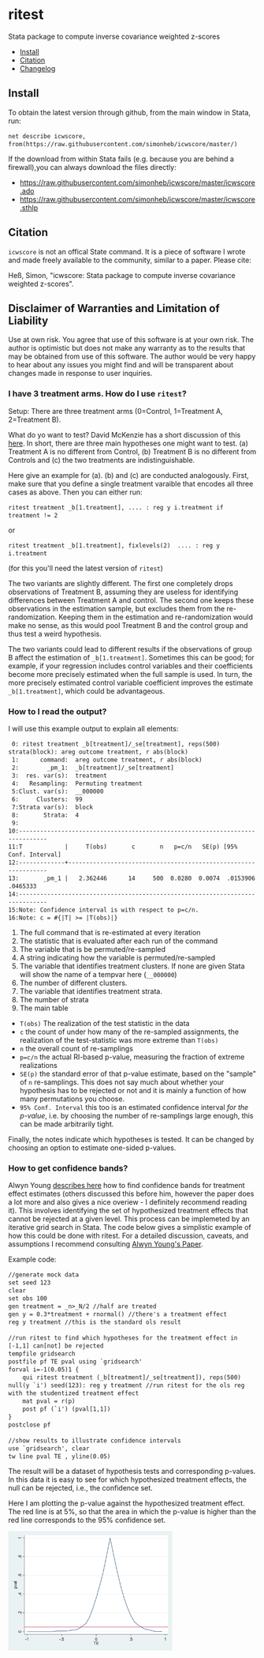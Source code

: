 # ritest
Stata package to compute inverse covariance weighted z-scores

 - [Install](#install) 
 - [Citation](#citation)
 - [Changelog](#changelog)


## Install
To obtain the latest version through github, from the main window in Stata, run:
```
net describe icwscore, from(https://raw.githubusercontent.com/simonheb/icwscore/master/)
```
If the download from within Stata fails (e.g. because you are behind a firewall),you can always download the files directly: 
 - https://raw.githubusercontent.com/simonheb/icwscore/master/icwscore.ado
 - https://raw.githubusercontent.com/simonheb/icwscore/master/icwscore.sthlp

## Citation
`icwscore` is not an offical State command. It is a piece of software I wrote and made freely available to the community, similar to a paper. Please cite:

Heß, Simon, "icwscore: Stata package to compute inverse covariance weighted z-scores".

## Disclaimer of Warranties and Limitation of Liability
Use at own risk. You agree that use of this software is at your own risk. The author is optimistic but does not make any warranty as to the results that may be obtained from use of this software. The author would be very happy to hear about any issues you might find and will be transparent about changes made in response to user inquiries.



### <a name="3arms"></a>I have 3 treatment arms. How do I use `ritest`?
Setup: There are three treatment arms (0=Control, 1=Treatment A, 2=Treatment B).

What do yo want to test? David McKenzie has a short discussion of this [here](http://blogs.worldbank.org/impactevaluations/finally-way-do-easy-randomization-inference-stata). In short, there are three main hypotheses one might want to test. (a) Treatment A is no different from Control, (b) Treatment B is no different from Controls and (c) the two treatments are indistinguishable.

Here give an example for (a). (b) and (c) are conducted analogously. First, make sure that you define a single treatment varaible that encodes all three cases as above. Then you can either run:

```
ritest treatment _b[1.treatment], .... : reg y i.treatment if treatment != 2
```
or
```
ritest treatment _b[1.treatment], fixlevels(2)  .... : reg y i.treatment
```
(for this you'll need the latest version of `ritest`)

The two variants are slightly different. The first one completely drops observations of Treatment B, assuming they are useless for identifying differences between Treatment A and control. The second one keeps these observations in the estimation sample, but excludes them from the re-randomization. Keeping them in the estimation and re-randomization would make no sense, as this would pool Treatment B and the control group and thus test a weird hypothesis.

The two variants could lead to different results if the observations of group B affect the estimation of `_b[1.treatment]`. Sometimes this can be good; for example, if your regression includes control variables and their coefficients become more precisely estimated when the full sample is used. In turn, the more precisely estimated control variable coefficient improves the estimate `_b[1.treatment]`, which could be advantageous.


### <a name="output"></a>How to I read the output?
I will use this example output to explain all elements:
```
 0: ritest treatment _b[treatment]/_se[treatment], reps(500) strata(block): areg outcome treatment, r abs(block)
 1:      command:  areg outcome treatment, r abs(block)
 2:        _pm_1:  _b[treatment]/_se[treatment]
 3:  res. var(s):  treatment
 4:   Resampling:  Permuting treatment
 5:Clust. var(s):  __000000
 6:     Clusters:  99
 7:Strata var(s):  block
 8:       Strata:  4
 9:
10:------------------------------------------------------------------------------
11:T            |     T(obs)       c       n   p=c/n   SE(p) [95% Conf. Interval]
12:-------------+----------------------------------------------------------------
13:       _pm_1 |   2.362446      14     500  0.0280  0.0074  .0153906   .0465333
14:------------------------------------------------------------------------------
15:Note: Confidence interval is with respect to p=c/n.
16:Note: c = #{|T| >= |T(obs)|}
```
1. The full command that is re-estimated at every iteration
2. The statistic that is evaluated after each run of the command
3. The variable that is be permuted/re-sampled
4. A string indicating how the variable is permuted/re-sampled
5. The variable that identifies treatment clusters. If none are given Stata will show the name of a tempvar here (`__000000`)
6. The number of different clusters.
7. The variable that identifies treatment strata.
8. The number of strata
9. The main table
  * `T(obs)` The realization of the test statistic in the data
  * `c` the count of under how many of the re-sampled assignments, the realization of the test-statistic was more extreme than `T(obs)`
  * `n` the overall count of re-samplings
  * `p=c/n` the actual RI-based p-value, measuring the fraction of extreme realizations
  * `SE(p)` the standard error of that p-value estimate, based on the "sample" of `n` re-samplings. This does not say much about whether your hypothesis has to be rejected or not and it is mainly a function of how many permutations you choose.
  * `95% Conf. Interval` this too is an estimated confidence interval *for the p-value*, i.e. by choosing the number of re-samplings large enough, this can be made arbitrarily tight.
  
Finally, the notes indicate which hypotheses is tested. It can be changed by choosing an option to estimate one-sided p-values.



### <a name="cis"></a>How to get confidence bands?
Alwyn Young [describes here](http://personal.lse.ac.uk/YoungA/RandomizationConfidenceIntervals.pdf) how to find confidence bands for treatment effect estimates (others  discussed this before him, however the paper does a lot more and also gives a nice overiew - I definitely recommend reading it). This involves identifying the set of hypothesized treatment effects that cannot be rejected at a given level. This process can be implemeted by an iterative grid search in Stata. The code below gives a simplistic example of how this could be done with ritest. For a detailed discussion, caveats, and assumptions I recommend consulting [Alwyn Young's Paper](http://personal.lse.ac.uk/YoungA/RandomizationConfidenceIntervals.pdf).

Example code:
```
//generate mock data
set seed 123
clear
set obs 100
gen treatment = _n>_N/2 //half are treated
gen y = 0.3*treatment + rnormal() //there's a treatment effect
reg y treatment //this is the standard ols result

//run ritest to find which hypotheses for the treatment effect in [-1,1] can[not] be rejected
tempfile gridsearch
postfile pf TE pval using `gridsearch'
forval i=-1(0.05)1 {
	qui ritest treatment (_b[treatment]/_se[treatment]), reps(500) null(y `i') seed(123): reg y treatment //run ritest for the ols reg with the studentized treatment effect
	mat pval = r(p)
	post pf (`i') (pval[1,1])
}
postclose pf

//show results to illustrate confidence intervals
use `gridsearch', clear
tw line pval TE , yline(0.05)
```

The result will be a dataset of hypothesis tests and corresponding p-values. In this data it is easy to see for which hypothesized treatment effects, the null can be rejected, i.e., the confidence set.

Here I am plotting the p-value against the hypothesized treatment effect. The red line is at 5%, so that the area in which the p-value is higher than the red line corresponds to the 95% confidence set.

<img src="https://raw.githubusercontent.com/simonheb/ritest/master/Graph.png" alt="Output graph illustrating the confidence bands" width="333" />
